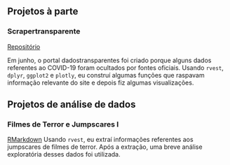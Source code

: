 ## Projetos à parte

### Scrapertransparente

[Repositório](https://github.com/jclmntn/scrapertransparente)

Em junho, o portal dadostransparentes foi criado porque alguns dados referentes ao COVID-19 foram ocultados por fontes oficiais. Usando `rvest`, `dplyr`, `ggplot2` e `plotly`, eu construí algumas funções que raspavam informação relevante do site e depois fiz algumas visualizações. 


## Projetos de análise de dados

### Filmes de Terror e Jumpscares I

[RMarkdown](https://htmlpreview.github.io/?https://github.com/jclmntn/datapractice/blob/master/jumpscare%20analysis/analysis%20I/jumpscareana.html)
Usando `rvest`, eu extraí informações referentes aos jumpscares de filmes de terror. Após a extração, uma breve análise exploratória desses dados foi utilizada. 

